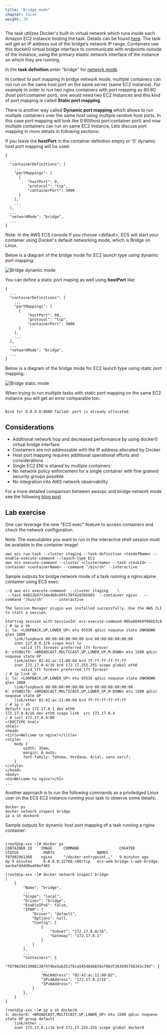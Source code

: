 ```yaml
---
title: "Bridge mode"
chapter: false
weight: 30
---
```


The task utilizes Docker's built-in virtual network which runs inside each Amazon EC2 instance hosting the task. Details can be found [here](https://docs.docker.com/network/bridge/).
The task will get an IP address out of the bridge's network IP range. Containers use this docker0 virtual bridge interface to communicate with endpoints outside of the instance,
using the primary elastic network interface of the instance on which they are running.

In the **task definition** enter "bridge" for [network mode](https://docs.aws.amazon.com/AmazonECS/latest/developerguide/task_definition_parameters.html#network_mode).

In context to port mapping in bridge network mode, multiple containers can not run on the same host port on the same server (same EC2 instance). For example in order to run two nginx containers with port mapping as 80:80 (host port:container port), one would need two EC2 Instances and this kind of port mapping is called  **Static port mapping**.

There is another way called **Dynamic port mapping** which allows to run multiple containers over the same host using multiple random host ports. In this case port mapping will look like 0:80(host port:container port) and now multiple containers can run on same EC2 Instance, Lets discuss port mapping in more details in following sections:

If you leave the **hostPort** in the container definition empty or '0' dynamic host port mapping will be used. 

```
{
  ...
  "containerDefinitions": [
    ...
    "portMappings": [
      {
          "hostPort": 0,
          "protocol": "tcp",
          "containerPort": 3000
      }
    ],
    ...
  ],
  ...
  "networkMode": "bridge",
  ...
}

```

Note: In the AWS ECS console If you choose \<default\>, ECS will start your container using Docker's default networking mode, which is Bridge on Linux.

Below is a diagram of the bridge mode for EC2 launch type using dynamic port mapping:

![Bridge dynamic mode](/images/ECS_bridge_mode-dynamic.png)

You can define a static port maping as well using **hostPort** like:

```
{
  ...
  "containerDefinitions": [
    ...
    "portMappings": [
      {
          "hostPort": 80,
          "protocol": "tcp",
          "containerPort": 3000
      }
    ],
    ...
  ],
  ...
  "networkMode": "bridge",
  ...
}

```

Below is a diagram of the bridge mode for EC2 launch type using static port mapping:

![Bridge static mode](/images/ECS_bridge_mode-static.png)

When trying to run multiple tasks with static port mapping on the same EC2 instance you will get an error comparable too:

```

Bind for 0.0.0.0:8080 failed: port is already allocated.

```

## Considerations
- Additional network hop and decreased performance by using docker0 virtual bridge interface
- Containers are not addressable with the IP address allocated by Docker
- Host port mapping requires additional operational efforts and considerations
- Single EC2 ENI is shared by multiple containers
- No network policy enforcement for a single container with fine grained security groups possible
- No integration into AWS network observability

For a more detailed comparison between awsvpc and bridge network mode see the following [blog post](https://aws.amazon.com/blogs/compute/introducing-cloud-native-networking-for-ecs-containers/)

## Lab exercise

One can leverage the new "ECS exec" feature to access containers and check the network configuration.

Note: The executables you want to run in the interactive shell session must be available in the container image!

```
aws ecs run-task --cluster staging --task-definition <tasdefName> --enable-execute-command --launch-type EC2
aws ecs execute-command --cluster <clustername> --task <taskId> --container <containerName> --command "/bin/sh" --interactive
```

Sample outputs for bridge network mode of a task running a nginx:alpine container using ECS exec:

```
:~$ aws ecs execute-command  --cluster staging    \
 --task 04812b97f24e460cb9fc70f4282bbb85  --container nginx   --command "/bin/sh"     --interactive

The Session Manager plugin was installed successfully. Use the AWS CLI to start a session.

Starting session with SessionId: ecs-execute-command-06ba884b9f06bb3c8
/ # ip a sh
1: lo: <LOOPBACK,UP,LOWER_UP> mtu 65536 qdisc noqueue state UNKNOWN qlen 1000
    link/loopback 00:00:00:00:00:00 brd 00:00:00:00:00:00
    inet 127.0.0.1/8 scope host lo
       valid_lft forever preferred_lft forever
8: eth0@if9: <BROADCAST,MULTICAST,UP,LOWER_UP,M-DOWN> mtu 1500 qdisc noqueue state UP
    link/ether 02:42:ac:11:00:04 brd ff:ff:ff:ff:ff:ff
    inet 172.17.0.4/16 brd 172.17.255.255 scope global eth0
       valid_lft forever preferred_lft forever
/ # ip link sh
1: lo: <LOOPBACK,UP,LOWER_UP> mtu 65536 qdisc noqueue state UNKNOWN qlen 1000
    link/loopback 00:00:00:00:00:00 brd 00:00:00:00:00:00
8: eth0@if9: <BROADCAST,MULTICAST,UP,LOWER_UP,M-DOWN> mtu 1500 qdisc noqueue state UP
    link/ether 02:42:ac:11:00:04 brd ff:ff:ff:ff:ff:ff
/ # ip r sh
default via 172.17.0.1 dev eth0
172.17.0.0/16 dev eth0 scope link  src 172.17.0.4
/ # curl 172.17.0.4:80
<!DOCTYPE html>
<html>
<head>
<title>Welcome to nginx!</title>
<style>
    body {
        width: 35em;
        margin: 0 auto;
        font-family: Tahoma, Verdana, Arial, sans-serif;
    }
</style>
</head>
<body>
<h1>Welcome to nginx!</h1>
...
```

Another approach is to run the following commands as a priviledged Linux user on the ECS EC2 instance running your task to observe some details:

```
docker ps
docker network inspect bridge
ip a sh docker0
```

Sample outputs for dynamic host port mapping of a task running a nginx container:

```

[root@ip-xxx ~]# docker ps
CONTAINER ID    IMAGE     COMMAND                  CREATED            STATUS           PORTS                   NAMES
f879829d1308    nginx     "/docker-entrypoint.…"   9 minutes ago      Up 9 minutes     0.0.0.0:32768->80/tcp   ecs-web-bridge-1-web-bridge-aacbafdddd9ad49ef401

[root@ip-xxx ~]# docker network inspect bridge
[
    {
        "Name": "bridge",
        ...
        "Scope": "local",
        "Driver": "bridge",
        "EnableIPv6": false,
        "IPAM": {
            "Driver": "default",
            "Options": null,
            "Config": [
                {
                    "Subnet": "172.17.0.0/16",
                    "Gateway": "172.17.0.1"
                }
            ]
        },
        ...
        "Containers": {
            "f879829d13088138f474be5ab351f6ca54548db656ef6bd7263b95756343c39d": {
                ...
                "MacAddress": "02:42:ac:11:00:02",
                "IPv4Address": "172.17.0.2/16",
                "IPv6Address": ""
            }
        },
    }
]

[root@ip-xxx ~]# ip a sh docker0
3: docker0: <BROADCAST,MULTICAST,UP,LOWER_UP> mtu 1500 qdisc noqueue state UP group default
    link/ether ...
    inet 172.17.0.1/16 brd 172.17.255.255 scope global docker0

```
